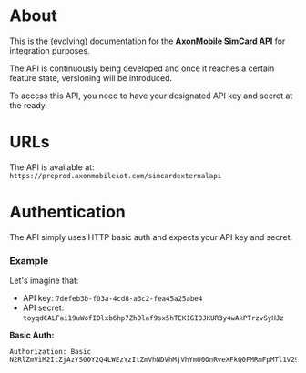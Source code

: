 # About
This is the (evolving) documentation for the **AxonMobile SimCard API** for integration purposes.

The API is continuously being developed and once it reaches a certain feature state, versioning will be introduced.

To access this API, you need to have your designated API key and secret at the ready.

# URLs

The API is available at: `https://preprod.axonmobileiot.com/simcardexternalapi`

# Authentication

The API simply uses HTTP basic auth and expects your API key and secret.

### Example

Let's imagine that:

* API key: `7defeb3b-f03a-4cd8-a3c2-fea45a25abe4`
* API secret: `toyqdCALFai19uWofIDlxb6hp7ZhOlaf9sx5hTEK1GIOJKUR3y4wAkPTrzvSyHJz`

**Basic Auth:**

```
Authorization: Basic N2RlZmViM2ItZjAzYS00Y2Q4LWEzYzItZmVhNDVhMjVhYmU0OnRveXFkQ0FMRmFpMTl1V29mSURseGI2aHA3WmhPbGFmOXN4NWhURUsxR0lPSktVUjN5NHdBa1BUcnp2U3lISno=
```
